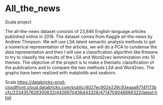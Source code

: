 # All_the_news
Scala project


The all-the-news dataset consists of 23,846 English-language articles published online in 2016. The dataset comes from Kaggle all-the-news by Andrew Thmpson. We will use LSA latent semantic analysis methods to get a numerical representation of the articles, we will do a PCA to condense the data representation and then I will use a classification algorithm like Kmeans to try to classify the results of the LSA and Word2vec lemminization into 10 themes. The objective of the project is to make a thematic classification of the publications and to compare the two methods LSA and Word2vec. The graphs have been realized with matplotlib and seaborn.

Scala
https://databricks-prod-cloudfront.cloud.databricks.com/public/4027ec902e239c93eaaa8714f173bcfc/2334357626300632/4426670436443328/4714704046666322/latest.html
